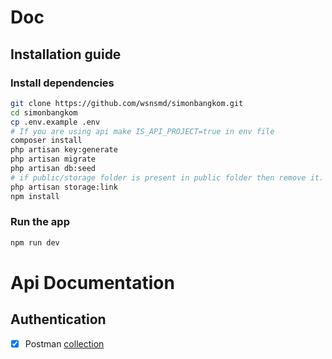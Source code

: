 # Doc
## Installation guide
### Install dependencies
```bash
git clone https://github.com/wsnsmd/simonbangkom.git
cd simonbangkom
cp .env.example .env
# If you are using api make IS_API_PROJECT=true in env file
composer install
php artisan key:generate
php artisan migrate
php artisan db:seed
# if public/storage folder is present in public folder then remove it.
php artisan storage:link 
npm install
```
### Run the app
```bash
npm run dev
```

# Api Documentation
## Authentication
- [x] Postman [collection](https://api.postman.com/collections/24461563-44d29f80-f3c6-443d-b974-673814076daa?access_key=PMAT-01GJA5RV70QHN3434V13CKFCCW)
